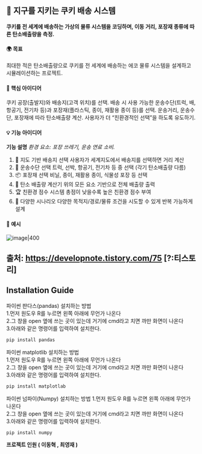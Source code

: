 ## 🍪 지구를 지키는 쿠키 배송 시스템
**쿠키를 전 세계에 배송하는 가상의 물류 시스템을 코딩하며, 이동 거리, 포장재 종류에 따른 탄소배출량을 측정.**
#### 🌍 목표
최대한 적은 탄소배출량으로 쿠키를 전 세계에 배송하는 에코 물류 시스템을 설계하고 시뮬레이션하는 프로젝트.

#### 🧠 핵심 아이디어
쿠키 공장(출발지)와 배송지(고객 위치)를 선택.
배송 시 사용 가능한 운송수단(트럭, 배, 항공기, 전기차 등)과 포장재(플라스틱, 종이, 재활용 종이 등)를 선택.
운송거리, 운송수단, 포장재에 따라 탄소배출량 계산.
사용자가 더 “친환경적인 선택”을 하도록 유도하기.

#### 💡 기능 아이디어  
**기능	설명**
*환경 요소: 포장 쓰레기, 운송 연료 소비.*
1. 📍 지도 기반 배송지 선택	사용자가 세계지도에서 배송지를 선택하면 거리 계산
2. 🚚 운송수단 선택	트럭, 선박, 항공기, 전기차 등 중 선택 (각기 탄소배출량 다름)
3. 📦 포장재 선택	비닐, 종이, 재활용 종이, 식물성 포장 등 선택
4. 💨 탄소 배출량 계산기	위의 모든 요소 기반으로 전체 배출량 출력
5. 🏆 친환경 점수 시스템	총점이 낮을수록 높은 친환경 점수 부여
6. 🔁 다양한 시나리오	다양한 목적지/경로/물류 조건을 시도할 수 있게 반복 가능하게 설계

#### 🔢 예시

![image|400](https://github.com/user-attachments/assets/af1e29ab-becf-4b9f-a021-25ca84d6e4f4)


출처: https://developnote.tistory.com/75 [?:티스토리]
---
## Installation Guide
파이썬 판다스(pandas) 설치하는 방법\
1.먼저 원도우 R를 누르면 왼쪽 아래에 무언가 나온다\
2.그 창을 open 옆에 쓰는 곳이 있는데 거기에 cmd라고 치면  까만 화면이 나온다\
3.아래와 같은 명령어를 입력하여 설치한다.

```bash
pip install pandas
```


파이썬 matplotlib 설치하는 방법\
1.먼저 원도우 R를 누르면 왼쪽 아래에 무언가 나온다\
2.그 창을 open 옆에 쓰는 곳이 있는데 거기에 cmd라고 치면 까만 화면이 나온다\
3.아래와 같은 명령어를 입력하여 설치한다.

```bash
pip install matplotlab
```

파이썬 넘파이(Numpy) 설치하는 방법
1.먼저 원도우 R를 누르면 왼쪽 아래에 무언가 나온다\
2.그 창을 open 옆에 쓰는 곳이 있는데 거기에 cmd라고 치면 까만 화면이 나온다\
3.아래와 같은 명령어를 입력하여 설치한다.

```bash
pip install numpy
```







**프로젝트 인원 ( 이동혁 , 최영재 )**
